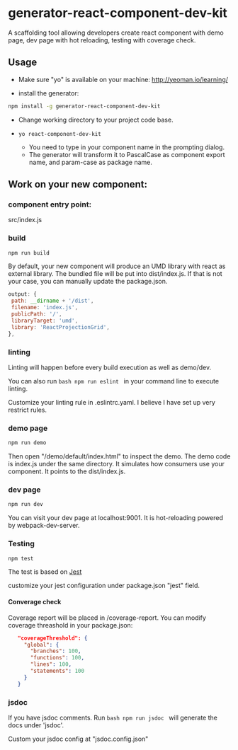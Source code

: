 # generator-react-component-dev-kit
A scaffolding tool allowing developers create react component with demo page, dev page with hot reloading, testing with coverage check.

## Usage

- Make sure "yo" is available on your machine: http://yeoman.io/learning/

- install the generator:

```bash
npm install -g generator-react-component-dev-kit
```

- Change working directory to your project code base.

- `yo react-component-dev-kit`
  - You need to type in your component name in the prompting dialog.
  - The generator will transform it to PascalCase as component export name, and param-case as package name.

## Work on your new component:

### component entry point:

src/index.js

### build

```bash
npm run build
```

 By default, your new component will produce an UMD library with react as external library. The bundled file will be put into dist/index.js.
 If that is not your case, you can manually update the package.json.

 ```javascript
output: {
  path: __dirname + '/dist',
  filename: 'index.js',
  publicPath: '/',
  libraryTarget: 'umd',
  library: 'ReactProjectionGrid',
},
 ```

 ### linting

 Linting will happen before every build execution as well as demo/dev.

 You can also run ```bash npm run eslint ``` in your command line to execute linting.

 Customize your linting rule in .eslintrc.yaml. I believe I have set up very restrict rules.

 ### demo page

 ```bash
 npm run demo
 ```

 Then open "/demo/default/index.html" to inspect the demo. The demo code is index.js under the same directory.
 It simulates how consumers use your component. It points to the dist/index.js.

 ### dev page

 ```bash
 npm run dev
 ```

 You can visit your dev page at localhost:9001. It is hot-reloading powered by webpack-dev-server.

 ### Testing

 ```bash
 npm test
 ```

 The test is based on [Jest](https://facebook.github.io/jest/)

 customize your jest configuration under package.json "jest" field.

 #### Converage check

 Coverage report will be placed in /coverage-report.
 You can modify coverage threashold in your package.json:

 ```json
    "coverageThreshold": {
      "global": {
        "branches": 100,
        "functions": 100,
        "lines": 100,
        "statements": 100
      }
    }
 ```

 ### jsdoc

If you have jsdoc comments. Run ```bash npm run jsdoc ``` will generate the docs under 'jsdoc'.

Custom your jsdoc config at "jsdoc.config.json"
